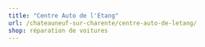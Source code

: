 ```yaml
---
title: "Centre Auto de l'Etang"
url: /chateauneuf-sur-charente/centre-auto-de-letang/
shop: réparation de voitures
---
```

